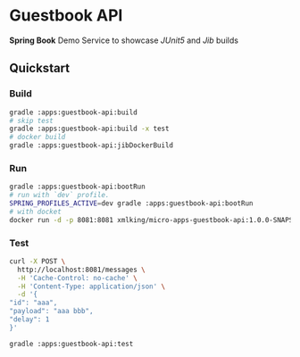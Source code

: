 Guestbook API
=============

**Spring Book** Demo Service to showcase *JUnit5* and *Jib* builds

## Quickstart

### Build
```bash
gradle :apps:guestbook-api:build
# skip test
gradle :apps:guestbook-api:build -x test 
# docker build
gradle :apps:guestbook-api:jibDockerBuild
```

### Run
```bash
gradle :apps:guestbook-api:bootRun
# run with `dev` profile.
SPRING_PROFILES_ACTIVE=dev gradle :apps:guestbook-api:bootRun
# with docket
docker run -d -p 8081:8081 xmlking/micro-apps-guestbook-api:1.0.0-SNAPSHOT
```

### Test
```bash
curl -X POST \
  http://localhost:8081/messages \
  -H 'Cache-Control: no-cache' \
  -H 'Content-Type: application/json' \
  -d '{
"id": "aaa",
"payload": "aaa bbb",
"delay": 1
}'

gradle :apps:guestbook-api:test
```

